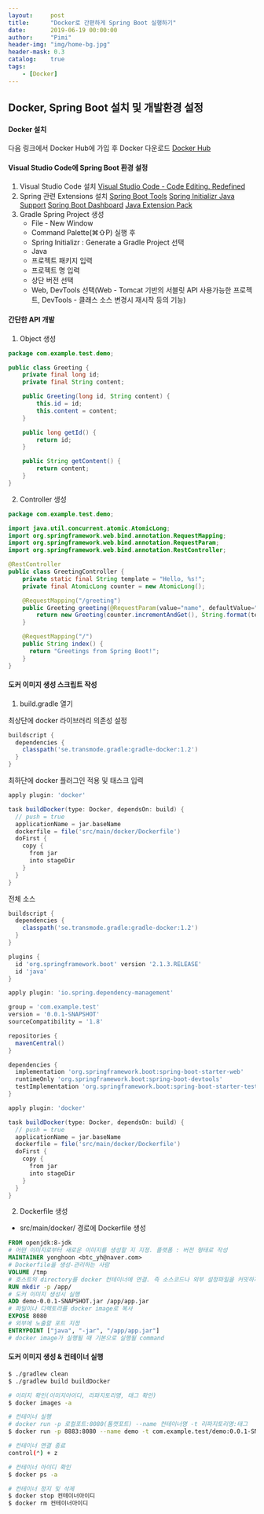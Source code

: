 ```yaml
---
layout:     post
title:      "Docker로 간편하게 Spring Boot 실행하기"
date:       2019-06-19 00:00:00
author:     "Pimi"
header-img: "img/home-bg.jpg"
header-mask: 0.3
catalog:    true
tags:
    - [Docker]
---
```


## Docker, Spring Boot 설치 및 개발환경 설정

#### Docker 설치
다음 링크에서 Docker Hub에 가입 후 Docker 다운로드
[Docker Hub](https://hub.docker.com/editions/community/docker-ce-desktop-mac)

#### Visual Studio Code에 Spring Boot 환경 설정
1. Visual Studio Code 설치
[Visual Studio Code - Code Editing. Redefined](https://code.visualstudio.com)
2. Spring 관련 Extensions 설치
[Spring Boot Tools](https://marketplace.visualstudio.com/items?itemName=Pivotal.vscode-spring-boot)
[Spring Initializr Java Support](https://marketplace.visualstudio.com/items?itemName=vscjava.vscode-spring-initializr)
[Spring Boot Dashboard](https://marketplace.visualstudio.com/items?itemName=vscjava.vscode-spring-boot-dashboard)
[Java Extension Pack](https://marketplace.visualstudio.com/items?itemName=vscjava.vscode-java-pack)
3. Gradle Spring Project 생성
	* File - New Window
	* Command Palette(⌘⇧P) 실행 후
	* Spring Initializr : Generate a Gradle Project 선택
	* Java
	* 프로젝트 패키지 입력
	* 프로젝트 명 입력
	* 상단 버전 선택
	* Web, DevTools 선택(Web - Tomcat 기반의 서블릿 API 사용가능한 프로젝트, DevTools - 클래스 소스 변경시 재시작 등의 기능)


#### 간단한 API 개발
1. Object 생성

``` java
package com.example.test.demo;

public class Greeting {
    private final long id;
    private final String content;

    public Greeting(long id, String content) {
        this.id = id;
        this.content = content;
    }

    public long getId() {
        return id;
    }

    public String getContent() {
        return content;
    }
}
```

2. Controller 생성

``` java
package com.example.test.demo;

import java.util.concurrent.atomic.AtomicLong;
import org.springframework.web.bind.annotation.RequestMapping;
import org.springframework.web.bind.annotation.RequestParam;
import org.springframework.web.bind.annotation.RestController;

@RestController
public class GreetingController {
    private static final String template = "Hello, %s!";
    private final AtomicLong counter = new AtomicLong();

    @RequestMapping("/greeting")
    public Greeting greeting(@RequestParam(value="name", defaultValue="World") String name) {
        return new Greeting(counter.incrementAndGet(), String.format(template, name));
    }

    @RequestMapping("/")
    public String index() {
      return "Greetings from Spring Boot!";
    }
}
```


#### 도커 이미지 생성 스크립트 작성
1. build.gradle 열기

최상단에 docker 라이브러리 의존성 설정
``` groovy
buildscript {
  dependencies {
    classpath('se.transmode.gradle:gradle-docker:1.2')
  }
}
```
  
최하단에 docker 플러그인 적용 및 태스크 입력
``` groovy
apply plugin: 'docker'

task buildDocker(type: Docker, dependsOn: build) {
  // push = true
  applicationName = jar.baseName
  dockerfile = file('src/main/docker/Dockerfile')
  doFirst {
    copy {
      from jar
      into stageDir
    }
  }
}
```
  
전체 소스
``` groovy
buildscript {
  dependencies {
    classpath('se.transmode.gradle:gradle-docker:1.2')
  }
}

plugins {
  id 'org.springframework.boot' version '2.1.3.RELEASE'
  id 'java'
}

apply plugin: 'io.spring.dependency-management'

group = 'com.example.test'
version = '0.0.1-SNAPSHOT'
sourceCompatibility = '1.8'

repositories {
  mavenCentral()
}

dependencies {
  implementation 'org.springframework.boot:spring-boot-starter-web'
  runtimeOnly 'org.springframework.boot:spring-boot-devtools'
  testImplementation 'org.springframework.boot:spring-boot-starter-test'
}

apply plugin: 'docker'

task buildDocker(type: Docker, dependsOn: build) {
  // push = true
  applicationName = jar.baseName
  dockerfile = file('src/main/docker/Dockerfile')
  doFirst {
    copy {
      from jar
      into stageDir
    }
  }
}
```

2. Dockerfile 생성
* src/main/docker/ 경로에 Dockerfile 생성

``` dockerfile
FROM openjdk:8-jdk
# 어떤 이미지로부터 새로운 이미지를 생성할 지 지정. 플랫폼 : 버전 형태로 작성
MAINTAINER yonghoon <btc_yh@naver.com>
# Dockerfile을 생성-관리하는 사람
VOLUME /tmp
# 호스트의 directory를 docker 컨테이너에 연결. 즉 소스코드나 외부 설정파일을 커밋하지 않고 docker container에서 사용가능하도록 함
RUN mkdir -p /app/
# 도커 이미지 생성시 실행
ADD demo-0.0.1-SNAPSHOT.jar /app/app.jar
# 파일이나 디렉토리를 docker image로 복사
EXPOSE 8080
# 외부에 노출할 포트 지정
ENTRYPOINT ["java", "-jar", "/app/app.jar"]
# docker image가 실행될 때 기본으로 실행될 command
``` 

#### 도커 이미지 생성 & 컨테이너 실행

``` bash
$ ./gradlew clean
$ ./gradlew build buildDocker

# 이미지 확인(이미지아이디, 리파지토리명, 태그 확인)
$ docker images -a

# 컨테이너 실행
# docker run -p 로컬포트:8080(톰캣포트) --name 컨테이너명 -t 리파지토리명:태그
$ docker run -p 8883:8080 --name demo -t com.example.test/demo:0.0.1-SNAPSHOT

# 컨테이너 연결 종료
control(⌃) + z

# 컨테이너 아이디 확인
$ docker ps -a

# 컨테이너 정지 및 삭제
$ docker stop 컨테이너아이디
$ docker rm 컨테이너아이디
```
